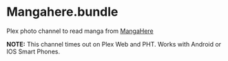 Mangahere.bundle
===============

Plex photo channel to read manga from [MangaHere](http://www.mangahere.co/)

**NOTE:** This channel times out on Plex Web and PHT.  Works with Android or IOS Smart Phones.
